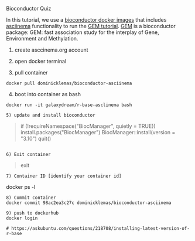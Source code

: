 Bioconductor Quiz

In this tutorial, we use a [bioconductor docker images](https://www.bioconductor.org/help/docker/) that includes [asciinema](https://asciinema.org/) functionality to run the [GEM tutorial](https://bioconductor.org/packages/release/bioc/vignettes/GEM/inst/doc/user_guide.html). [GEM](https://bioconductor.org/packages/release/bioc/html/GEM.html) is a bioconductor package: GEM: fast association study for the interplay of Gene, Environment and Methylation.

1) create asccinema.org account

2) open docker terminal

3) pull container
```
docker pull dominicklemas/bioconductor-asciinema
```

4) boot into container as bash
```
docker run -it galaxydream/r-base-asclinema bash

5) update and install bioconductor
```
> if (!requireNamespace("BiocManager", quietly = TRUE)) install.packages("BiocManager") 
> BiocManager::install(version = "3.10")
> quit()
```

6) Exit container
```
> exit
```
7) Container ID [identify your container id]
```
docker ps -l
```
8) Commit container
docker commit 98ac2ea3c27c dominicklemas/bioconductor-asciinema

9) push to dockerhub
docker login

# https://askubuntu.com/questions/218708/installing-latest-version-of-r-base